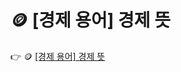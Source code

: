# 🪙 [경제 용어] 경제 뜻


 :point_right: 🪙 <a href='https://finrel.tistory.com/entry/%EA%B2%BD%EC%A0%9C-%EC%9A%A9%EC%96%B4-%EA%B2%BD%EC%A0%9C-%EB%9C%BB' target='_blank'>[경제 용어] 경제 뜻</a>

